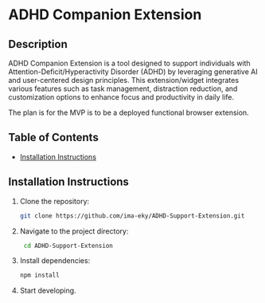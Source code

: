 # ADHD Companion Extension

## Description
ADHD Companion Extension is a tool designed to support individuals with Attention-Deficit/Hyperactivity Disorder (ADHD) by leveraging generative AI and user-centered design principles. This extension/widget integrates various features such as task management, distraction reduction, and customization options to enhance focus and productivity in daily life.

The plan is for the MVP is to be a deployed functional browser extension.

## Table of Contents
- [Installation Instructions](#installation-instructions)



## Installation Instructions
1. Clone the repository:
   ```bash
   git clone https://github.com/ima-eky/ADHD-Support-Extension.git
   ```
2. Navigate to the project directory:
    ```bash
     cd ADHD-Support-Extension
    ```
3. Install dependencies:
   ``` bash
   npm install
   ```
4. Start developing.

